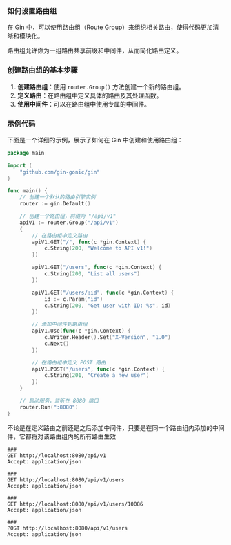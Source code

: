 ### 如何设置路由组

在 Gin 中，可以使用路由组（Route Group）来组织相关路由，使得代码更加清晰和模块化。

路由组允许你为一组路由共享前缀和中间件，从而简化路由定义。

### 创建路由组的基本步骤

1. **创建路由组**：使用 `router.Group()` 方法创建一个新的路由组。
2. **定义路由**：在路由组中定义具体的路由及其处理函数。
3. **使用中间件**：可以在路由组中使用专属的中间件。

### 示例代码

下面是一个详细的示例，展示了如何在 Gin 中创建和使用路由组：

```go
package main

import (
	"github.com/gin-gonic/gin"
)

func main() {
	// 创建一个默认的路由引擎实例
	router := gin.Default()

	// 创建一个路由组，前缀为 "/api/v1"
	apiV1 := router.Group("/api/v1")
	{
		// 在路由组中定义路由
		apiV1.GET("/", func(c *gin.Context) {
			c.String(200, "Welcome to API v1!")
		})

		apiV1.GET("/users", func(c *gin.Context) {
			c.String(200, "List all users")
		})

		apiV1.GET("/users/:id", func(c *gin.Context) {
			id := c.Param("id")
			c.String(200, "Get user with ID: %s", id)
		})

		// 添加中间件到路由组
		apiV1.Use(func(c *gin.Context) {
			c.Writer.Header().Set("X-Version", "1.0")
			c.Next()
		})

		// 在路由组中定义 POST 路由
		apiV1.POST("/users", func(c *gin.Context) {
			c.String(201, "Create a new user")
		})
	}

	// 启动服务，监听在 8080 端口
	router.Run(":8080")
}
```

不论是在定义路由之前还是之后添加中间件，只要是在同一个路由组内添加的中间件，它都将对该路由组内的所有路由生效

```http
###
GET http://localhost:8080/api/v1
Accept: application/json

###
GET http://localhost:8080/api/v1/users
Accept: application/json

###
GET http://localhost:8080/api/v1/users/10086
Accept: application/json

###
POST http://localhost:8080/api/v1/users
Accept: application/json

```


